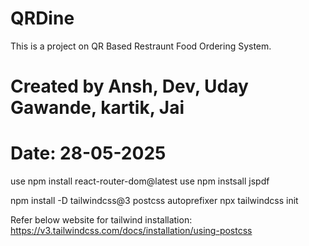 # QRDine
This is a project on QR Based Restraunt Food Ordering System.

# Created by Ansh, Dev, Uday Gawande, kartik, Jai

# Date: 28-05-2025
use npm install react-router-dom@latest 
use npm instsall jspdf

npm install -D tailwindcss@3 postcss autoprefixer
npx tailwindcss init

Refer below website for tailwind installation: https://v3.tailwindcss.com/docs/installation/using-postcss